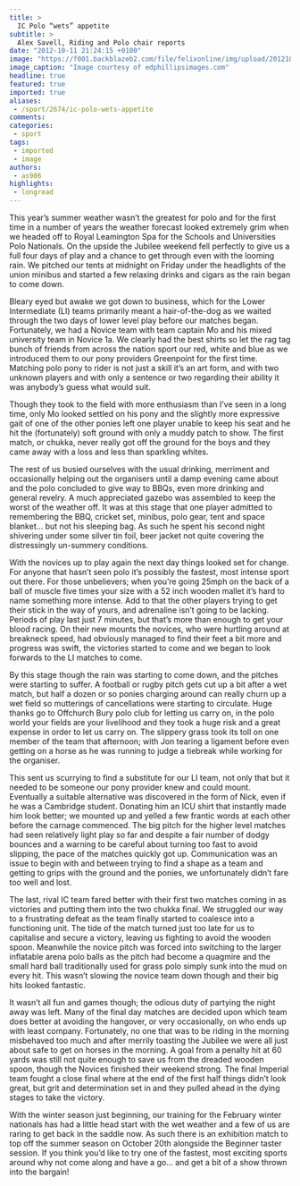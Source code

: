 ```yaml
---
title: >
  IC Polo “wets” appetite
subtitle: >
  Alex Savell, Riding and Polo chair reports
date: "2012-10-11 21:24:15 +0100"
image: "https://f001.backblazeb2.com/file/felixonline/img/upload/201210112223-csw09-img_8323small.jpg"
image_caption: "Image courtesy of edphillipsimages.com"
headline: true
featured: true
imported: true
aliases:
 - /sport/2674/ic-polo-wets-appetite
comments:
categories:
 - sport
tags:
 - imported
 - image
authors:
 - as906
highlights:
 - longread
---
```


This year’s summer weather wasn’t the greatest for polo and for the first time in a number of years the weather forecast looked extremely grim when we headed off to Royal Leamington Spa for the Schools and Universities Polo Nationals. On the upside the Jubilee weekend fell perfectly to give us a full four days of play and a chance to get through even with the looming rain. We pitched our tents at midnight on Friday under the headlights of the union minibus and started a few relaxing drinks and cigars as the rain began to come down.

Bleary eyed but awake we got down to business, which for the Lower Intermediate (LI) teams primarily meant a hair-of-the-dog as we waited through the two days of lower level play before our matches began. Fortunately, we had a Novice team with team captain Mo and his mixed university team in Novice 1a. We clearly had the best shirts so let the rag tag bunch of friends from across the nation sport our red, white and blue as we introduced them to our pony providers Greenpoint for the first time. Matching polo pony to rider is not just a skill it’s an art form, and with two unknown players and with only a sentence or two regarding their ability it was anybody’s guess what would suit.

Though they took to the field with more enthusiasm than I’ve seen in a long time, only Mo looked settled on his pony and the slightly more expressive gait of one of the other ponies left one player unable to keep his seat and he hit the (fortunately) soft ground with only a muddy patch to show. The first match, or chukka, never really got off the ground for the boys and they came away with a loss and less than sparkling whites.

The rest of us busied ourselves with the usual drinking, merriment and occasionally helping out the organisers until a damp evening came about and the polo concluded to give way to BBQs, even more drinking and general revelry. A much appreciated gazebo was assembled to keep the worst of the weather off. It was at this stage that one player admitted to remembering the BBQ, cricket set, minibus, polo gear, tent and space blanket… but not his sleeping bag. As such he spent his second night shivering under some silver tin foil, beer jacket not quite covering the distressingly un-summery conditions.

With the novices up to play again the next day things looked set for change. For anyone that hasn’t seen polo it’s possibly the fastest, most intense sport out there. For those unbelievers; when you’re going 25mph on the back of a ball of muscle five times your size with a 52 inch wooden mallet it’s hard to name something more intense. Add to that the other players trying to get their stick in the way of yours, and adrenaline isn’t going to be lacking. Periods of play last just 7 minutes, but that’s more than enough to get your blood racing. On their new mounts the novices, who were hurtling around at breakneck speed, had obviously managed to find their feet a bit more and progress was swift, the victories started to come and we began to look forwards to the LI matches to come.

By this stage though the rain was starting to come down, and the pitches were starting to suffer. A football or rugby pitch gets cut up a bit after a wet match, but half a dozen or so ponies charging around can really churn up a wet field so mutterings of cancellations were starting to circulate. Huge thanks go to Offchurch Bury polo club for letting us carry on, in the polo world your fields are your livelihood and they took a huge risk and a great expense in order to let us carry on. The slippery grass took its toll on one member of the team that afternoon; with Jon tearing a ligament before even getting on a horse as he was running to judge a tiebreak while working for the organiser.

This sent us scurrying to find a substitute for our LI team, not only that but it needed to be someone our pony provider knew and could mount. Eventually a suitable alternative was discovered in the form of Nick, even if he was a Cambridge student. Donating him an ICU shirt that instantly made him look better; we mounted up and yelled a few frantic words at each other before the carnage commenced. The big pitch for the higher level matches had seen relatively light play so far and despite a fair number of dodgy bounces and a warning to be careful about turning too fast to avoid slipping, the pace of the matches quickly got up. Communication was an issue to begin with and between trying to find a shape as a team and getting to grips with the ground and the ponies, we unfortunately didn’t fare too well and lost.

The last, rival IC team fared better with their first two matches coming in as victories and putting them into the two chukka final. We struggled our way to a frustrating defeat as the team finally started to coalesce into a functioning unit. The tide of the match turned just too late for us to capitalise and secure a victory, leaving us fighting to avoid the wooden spoon. Meanwhile the novice pitch was forced into switching to the larger inflatable arena polo balls as the pitch had become a quagmire and the small hard ball traditionally used for grass polo simply sunk into the mud on every hit. This wasn’t slowing the novice team down though and their big hits looked fantastic.

It wasn’t all fun and games though; the odious duty of partying the night away was left. Many of the final day matches are decided upon which team does better at avoiding the hangover, or very occasionally, on who ends up with least company. Fortunately, no one that was to be riding in the morning misbehaved too much and after merrily toasting the Jubilee we were all just about safe to get on horses in the morning. A goal from a penalty hit at 60 yards was still not quite enough to save us from the dreaded wooden spoon, though the Novices finished their weekend strong. The final Imperial team fought a close final where at the end of the first half things didn’t look great, but grit and determination set in and they pulled ahead in the dying stages to take the victory.

With the winter season just beginning, our training for the February winter nationals has had a little head start with the wet weather and a few of us are raring to get back in the saddle now. As such there is an exhibition match to top off the summer season on October 20th alongside the Beginner taster session. If you think you’d like to try one of the fastest, most exciting sports around why not come along and have a go… and get a bit of a show thrown into the bargain!
